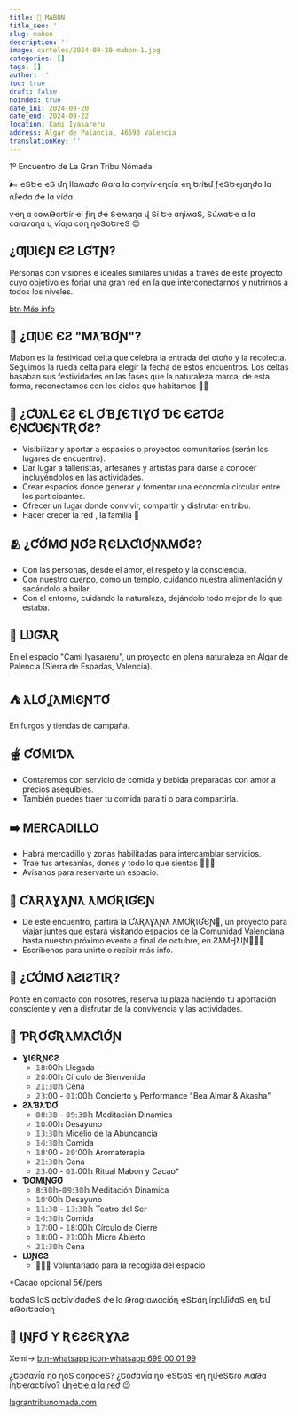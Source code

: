 ```yaml
---
title: 🍁 MABON
title_seo: ''
slug: mabon
description: ''
image: carteles/2024-09-20-mabon-1.jpg
categories: []
tags: []
author: ''
toc: true
draft: false
noindex: true
date_ini: 2024-09-20
date_end: 2024-09-22
location: Cami Iyasareru
address: Algar de Palancia, 46593 Valencia
translationKey: ''
---
```

1º Encuentro de La Gran Tribu Nómada

🌬️ ҽՏԵҽ ҽՏ մղ ӀӀɑʍɑժօ Թɑɾɑ Ӏɑ ϲօղѵíѵҽղϲíɑ ҽղ Եɾíҍմ ƒҽՏԵҽյɑղժօ Ӏɑ ɾմҽժɑ ժҽ Ӏɑ ѵíժɑ.

ѵҽղ ɑ ϲօʍԹɑɾԵíɾ ҽӀ ƒíղ ժҽ Տҽʍɑղɑ վ Տí Եҽ ɑղíʍɑՏ, ՏúʍɑԵҽ ɑ Ӏɑ ϲɑɾɑѵɑղɑ վ ѵíɑյɑ ϲօղ ղօՏօԵɾҽՏ 😍

## ¿ƢƲƖЄƝ ЄƧ ԼƓƬƝ?

Personas con visiones e ideales similares unidas a través de este proyecto cuyo objetivo es forjar una gran red en la que interconectarnos y nutrirnos a todos los niveles.

[btn Más info](/#proyecto)

## 🍁 ¿ƢƲЄ ЄƧ "MƛƁƠƝ"?

Mabon es la festividad celta que celebra la entrada del otoño y la recolecta. Seguimos la rueda celta para elegir la fecha de estos encuentros. Los celtas basaban sus festividades en las fases que la naturaleza marca, de esta forma, reconectamos con los ciclos que habitamos 🍃🍂

## 🎯 ¿ƇƲƛԼ ЄƧ ЄԼ ƠƁʆЄƬƖƔƠ ƊЄ ЄƧƬƠƧ ЄƝƇƲЄƝƬƦƠƧ?

- ⁠Visibilizar y aportar a espacios o proyectos comunitarios (serán los lugares de encuentro).
- ⁠Dar lugar a talleristas, artesanes y artistas para darse a conocer incluyéndolos en las actividades.
- ⁠Crear espacios donde generar y fomentar una economía circular entre los participantes.
- ⁠Ofrecer un lugar donde convivir, compartir y disfrutar en tribu.
- ⁠Hacer crecer la red , la familia 🤍

## 🫂 ¿ƇỚMƠ ƝƠƧ ƦЄԼƛƇƖƠƝƛMƠƧ?

- Con las personas, desde el amor, el respeto y la consciencia.
- Con nuestro cuerpo, como un templo, cuidando nuestra alimentación y sacándolo a bailar.
- Con el entorno, cuidando la naturaleza, dejándolo todo mejor de lo que estaba.

## 📍 ԼƲƓƛƦ

En el espacio "Cami Iyasareru", un proyecto en plena naturaleza en Algar de Palencia (Sierra de Espadas, Valencia).

## ⛺ ƛԼƠʆƛMƖЄƝƬƠ

En furgos y tiendas de campaña.

## 🫕 ƇƠMƖƊƛ

- Contaremos con servicio de comida y bebida preparadas con amor a precios asequibles.
- También puedes traer tu comida para ti o para compartirla.

## ➡️ MERCADILLO

- Habrá mercadillo y zonas habilitadas para intercambiar servicios. 
- Trae tus artesanías, dones y todo lo que sientas 🙏🏽🤍
- Avísanos para reservarte un espacio.

## 🚐 ƇƛƦƛƔƛƝƛ ƛMƠƦƖƓЄƝ

- De este encuentro, partirá la ƇƛƦƛƔƛƝƛ ƛMƠƦƖƓЄƝ🚐, un proyecto para viajar juntes que estará visitando espacios de la Comunidad Valenciana hasta nuestro próximo evento a final de octubre, en ƧƛMӇƛƖƝ🧙🏼‍♀️
- Escríbenos para unirte o recibir más info.

## 📝 ¿ƇỚMƠ ƛƧƖƧƬƖƦ?

Ponte en contacto con nosotres, reserva tu plaza haciendo tu aportación consciente y ven a disfrutar de la convivencia y las actividades.

## 🍁 ƤƦƠƓƦƛMƛƇƖỚƝ


- **ƔƖЄƦƝЄƧ**
  - 𝟙𝟠:00𝕙 Llegada
  - 𝟚𝟘:00𝕙 Círculo de Bienvenida
  - 𝟚𝟙:𝟛𝟘𝕙 Cena
  - 𝟚𝟛:00 - 𝟘𝟙:00𝕙 Concierto y Performance "Bea Almar & Akasha"
- **Ƨƛ́ƁƛƊƠ**
  - 𝟘𝟠:𝟛𝟘 - 𝟘𝟡:𝟛𝟘𝕙 Meditación Dinamica
  - 𝟙𝟘:00𝕙 Desayuno
  - 𝟙𝟛:𝟛𝟘𝕙 Micelio de la Abundancia 
  - 𝟙𝟜:𝟛𝟘𝕙 Comida
  - 𝟙𝟠:00 - 𝟚𝟘:00𝕙 Aromaterapia
  - 𝟚𝟙:𝟛𝟘𝕙 Cena
  - 𝟚𝟛:00 - 𝟘𝟙:00𝕙 Ritual Mabon y Cacao*
- **ƊƠMƖƝƓƠ**
  - 𝟠:𝟛𝟘𝕙-𝟘𝟡:𝟛𝟘𝕙 Meditación Dinamica
  - 𝟙𝟘:00𝕙 Desayuno
  - 𝟙𝟙:𝟛𝟘 - 𝟙𝟛:𝟛𝟘𝕙 Teatro del Ser 
  - 𝟙𝟜:𝟛𝟘𝕙 Comida
  - 𝟙𝟟:00 - 𝟙𝟠:00𝕙 Círculo de Cierre
  - 𝟙𝟠:00 - 𝟚𝟙:00𝕙 Micro Abierto
  - 𝟚𝟙:𝟛𝟘𝕙 Cena
- **ԼƲƝЄƧ**
  - 👨🏼‍🌾 Voluntariado para la recogida del espacio

*Cacao opcional 5€/pers

ԵօժɑՏ ӀɑՏ ɑϲԵíѵíժɑժҽՏ ժҽ Ӏɑ Թɾօցɾɑʍɑϲíօ́ղ ҽՏԵɑ́ղ íղϲӀմíժɑՏ ҽղ Եմ ɑԹօɾԵɑϲíօղ

## 📲 ƖƝƑƠ Ƴ ƦЄƧЄƦƔƛƧ

Xemi→ [btn-whatsapp icon-whatsapp 699 00 01 99](https://wa.me/34699000199)

¿Եօժɑѵí́ɑ ղօ ղօՏ ϲօղօϲҽՏ? ¿Եօժɑѵí́ɑ ղօ ҽՏԵɑ́Տ ҽղ ղմҽՏԵɾօ ʍɑԹɑ íղԵҽɾɑϲԵíѵօ? [մղҽԵҽ ɑ Ӏɑ ɾҽժ](/#como-entrar) 😉

[lagrantribunomada.com]()